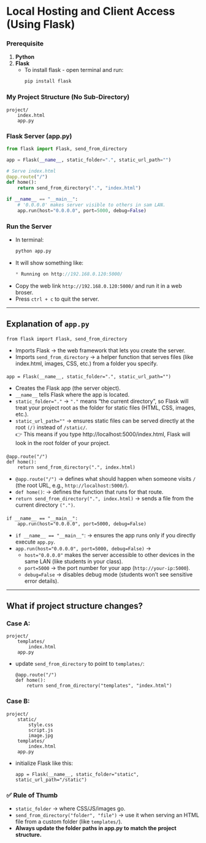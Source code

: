 # Local Hosting and Client Access (Using Flask)
### Prerequisite
1. **Python**
2. **Flask**
    - To install flask - open terminal and run:
        ```cmd
        pip install flask
        ```

### My Project Structure (No Sub-Directory)
```pgsql
project/
    index.html
    app.py
```

### Flask Server (app.py)
```python
from flask import Flask, send_from_directory

app = Flask(__name__, static_folder=".", static_url_path="")

# Serve index.html
@app.route("/")
def home():
    return send_from_directory(".", "index.html")

if __name__ == "__main__":
    # '0.0.0.0' makes server visible to others in sam LAN.
    app.run(host="0.0.0.0", port=5000, debug=False)
```

### Run the Server
- In terminal:
    ```cmd
    python app.py
    ```
- It will show something like:
    ```csharp
    * Running on http://192.168.0.120:5000/
    ```
- Copy the web link `http://192.168.0.120:5000/` and run it in a web broser.
- Press `ctrl + c` to quit the server.

---

## Explanation of `app.py`

####
```
from flask import Flask, send_from_directory
```
- Imports Flask → the web framework that lets you create the server.
- Imports `send_from_directory` → a helper function that serves files (like index.html, images, CSS, etc.) from a folder you specify.

####
```
app = Flask(__name__, static_folder=".", static_url_path="")
```
- Creates the Flask app (the server object).
- `__name__` tells Flask where the app is located.
- `static_folder="."` → `"."` means “the current directory”, so Flask will treat your project root as the folder for static files (HTML, CSS, images, etc.).
- `static_url_path=""` → ensures static files can be served directly at the root `(/)` instead of `/static/`.<br>
👉 This means if you type http://localhost:5000/index.html, Flask will look in the root folder of your project.

####
```code
@app.route("/")
def home():
    return send_from_directory(".", index.html)
```

- `@app.route("/")` → defines what should happen when someone visits `/` (the root URL, e.g., `http://localhost:5000/`).
- `def home()`: → defines the function that runs for that route.
- `return send_from_directory(".", index.html)` → sends a file from the current directory `(".")`.

####
```code
if __name__ == "__main__":
    app.run(host="0.0.0.0", port=5000, debug=False)
```
- `if __name__ == "__main__"`: → ensures the app runs only if you directly execute `app.py`.
- `app.run(host="0.0.0.0", port=5000, debug=False)` →
    - `host="0.0.0.0"` makes the server accessible to other devices in the same LAN (like students in your class).
    - `port=5000` → the port number for your app (`http://your-ip:5000`).
    - `debug=False` → disables debug mode (students won’t see sensitive error details).

---

## What if project structure changes?
### Case A:
```code
project/
    templates/
        index.html
    app.py
```
- update `send_from_directory` to point to `templates/`:
    ```code
    @app.route("/")
    def home():
        return send_from_directory("templates", "index.html")
    ```

### Case B:
```code
project/
    static/
        style.css
        script.js
        image.jpg
    templates/
        index.html
    app.py
```
- initialize Flask like this:
    ```code
    app = Flask(__name__, static_folder="static", static_url_path="/static")
    ```

### ✅ Rule of Thumb
- `static_folder` → where CSS/JS/images go.
- `send_from_directory("folder", "file")` → use it when serving an HTML file from a custom folder (like `templates/`).
- **Always update the folder paths in app.py to match the project structure.**